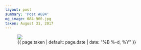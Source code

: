 ```yaml
---
layout: post
summary: 'Post #684'
og_image: 684-960.jpg
taken: August 31, 2017
---
```


<figure class="post">
<img sizes="(min-width: 700px) 50vw, calc(100vw - 2rem)" src="{{ site.assets_url }}/684-480.jpg" srcset="{{ site.assets_url }}/684-240.jpg 240w, {{ site.assets_url }}/684-480.jpg 480w, {{ site.assets_url }}/684-720.jpg 720w, {{ site.assets_url }}/684-960.jpg 960w"/>
<figcaption>
<time>{{ page.taken | default: page.date | date: "%B %-d, %Y" }}</time>
</figcaption>
</figure>
